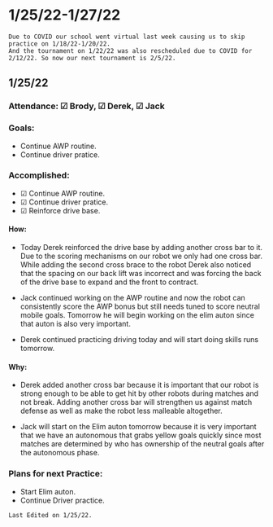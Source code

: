 # 1/25/22-1/27/22
```{Note}
Due to COVID our school went virtual last week causing us to skip practice on 1/18/22-1/20/22.
And the tournament on 1/22/22 was also rescheduled due to COVID for 2/12/22. So now our next tournament is 2/5/22.
```

## 1/25/22 
### Attendance: &#9745;  Brody, &#9745; Derek, &#9745; Jack
### Goals:
- Continue AWP routine.
- Continue driver pratice.

### Accomplished:
- &#9745; Continue AWP routine.
- &#9745; Continue driver pratice.
- &#9745; Reinforce drive base.

#### How:
- Today Derek reinforced the drive base by adding another cross bar to it. Due to the scoring mechanisms on our robot we only had one cross bar. While adding the second cross brace to the robot Derek also noticed that the spacing on our back lift was incorrect and was forcing the back of the drive base to expand and the front to contract. 

- Jack continued working on the AWP routine and now the robot can consistently score the AWP bonus but still needs tuned to score neutral mobile goals. Tomorrow he will begin working on the elim auton since that auton is also very important.

- Derek continued practicing driving today and will start doing skills runs tomorrow.
#### Why:
- Derek added another cross bar because it is important that our robot is strong enough to be able to get hit by other robots during matches and not break. Adding another cross bar will strengthen us against match defense as well as make the robot less malleable altogether.

- Jack will start on the Elim auton tomorrow because it is very important that we have an autonomous that grabs yellow goals quickly since most matches are determined by who has ownership of the neutral goals after the autonomous phase.


### Plans for next Practice:
- Start Elim auton.
- Continue Driver practice.

```{important}
Last Edited on 1/25/22.
```
